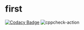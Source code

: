 # first

[![Codacy Badge](https://api.codacy.com/project/badge/Grade/770d1b82ee5640438a843ca089c7d97d)](https://app.codacy.com/manual/99002545/first?utm_source=github.com&utm_medium=referral&utm_content=99002545/first&utm_campaign=Badge_Grade_Dashboard)
![cppcheck-action](https://github.com/99002545/first/workflows/cppcheck-action/badge.svg)
